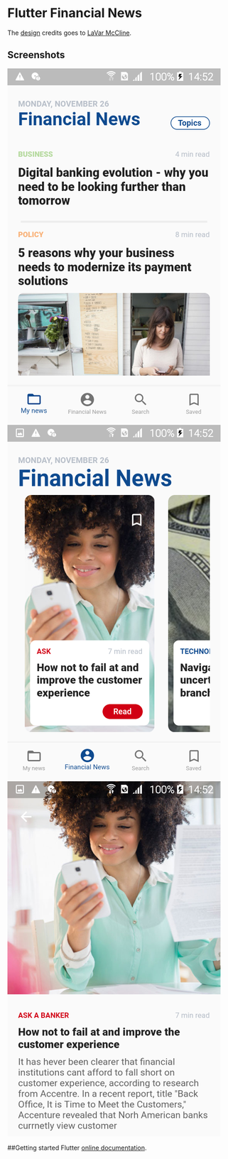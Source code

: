 # Flutter Financial News

The [design](https://dribbble.com/shots/5689366-Financial-UI-Concepts-on-iPhone-XR#) credits goes to [LaVar McCline](https://dribbble.com/lavarmccline).

## Screenshots

![Home page screenshot](screenshots/home.png)
![Financial news page screenshot](screenshots/financial-news.png)
![Details page screenshot](screenshots/details.png)

##Getting started
Flutter [online documentation](https://docs.flutter.io). 


